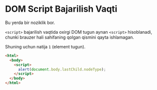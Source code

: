 # DOM Script Bajarilish Vaqti

Bu yerda bir noziklik bor.

`<script>` bajarilish vaqtida oxirgi DOM tugun aynan `<script>` hisoblanadi, chunki brauzer hali sahifaning qolgan qismini qayta ishlamagan.

Shuning uchun natija `1` (element tugun).

```html
<html>
  <body>
    <script>
      alert(document.body.lastChild.nodeType);
    </script>
  </body>
</html>
```
